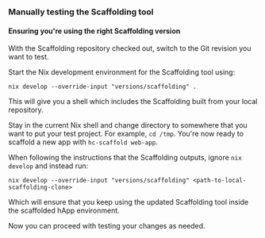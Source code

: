 ### Manually testing the Scaffolding tool

#### Ensuring you're using the right Scaffolding version

With the Scaffolding repository checked out, switch to the Git revision you want to test.

Start the Nix development environment for the Scaffolding tool using:

```
nix develop --override-input "versions/scaffolding" .
```

This will give you a shell which includes the Scaffolding built from your local repository.

Stay in the current Nix shell and change directory to somewhere that you want to put your test project. 
For example, `cd /tmp`. You're now ready to scaffold a new app with `hc-scaffold web-app`.

When following the instructions that the Scaffolding outputs, ignore `nix develop` and instead run:

```
nix develop --override-input "versions/scaffolding" <path-to-local-scaffolding-clone>
```

Which will ensure that you keep using the updated Scaffolding tool inside the scaffolded hApp environment.

Now you can proceed with testing your changes as needed.
